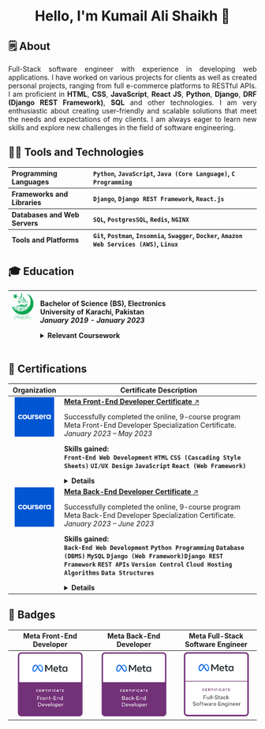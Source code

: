 <!-- <img src="assets/svg/hello.svg" style="width: 100%;" alt="Click to see the source"> -->
<h1 align="center">Hello, I'm Kumail Ali Shaikh 👋</h1>

<h2><strong>🗒️ About</strong></h2>

<p align="justify">
  Full-Stack software engineer with experience in developing web applications. I
  have worked on various projects for clients as well as created personal
  projects, ranging from full e-commerce platforms to RESTful APIs. I am
  proficient in <strong>HTML</strong>, <strong>CSS</strong>,
  <strong>JavaScript</strong>, <strong>React JS</strong>,
  <strong>Python</strong>, <strong>Django</strong>,
  <strong>DRF (Django REST Framework)</strong>, <strong>SQL</strong> and other
  technologies. I am very enthusiastic about creating user-friendly and scalable
  solutions that meet the needs and expectations of my clients. I am always
  eager to learn new skills and explore new challenges in the field of software
  engineering.
</p>

<h2><strong>🧑‍💻 Tools and Technologies</strong></h2>

<table>
  <thead>
    <tr>
      <th align="left" width="250px">Programming Languages</th>
      <th align="left" width="730px"><code>Python</code>, <code>JavaScript</code>, <code>Java (Core Language)</code>, <code>C Programming</code></th>
    </tr>
    <tr>
      <th align="left" width="250px">Frameworks and Libraries</th>
      <th align="left" width="730px"><code>Django</code>, <code>Django REST Framework</code>, <code>React.js</code></th>
    </tr>
    <tr>
      <th align="left" width="250px">Databases and Web Servers</th>
      <th align="left" width="730px"><code>SQL</code>, <code>PostgresSQL</code>, <code>Redis</code>, <code>NGINX</code></th>
    </tr>
    <tr>
      <th align="left" width="250px">Tools and Platforms</th>
      <th align="left" width="730px"><code>Git</code>, <code>Postman</code>, <code>Insomnia</code>, <code>Swagger</code>, <code>Docker</code>, <code>Amazon Web Services (AWS)</code>, <code>Linux</code></th>
    </tr>
  </thead>
  
</table>

<h2><strong>🎓 Education</strong></h2>

<table>
  <thead>
    <tr>
      <th align="center" valign="top" width="100px">
        <img
          src="assets/images/University-of-Karachi-Logo-300px.png"
          width="80px"
        />
      </th>
      <th align="left" width="880px">
        <p>
          <strong>Bachelor of Science (BS), Electronics</strong><br />
          <strong>University of Karachi, Pakistan</strong><br />
          <em>January 2019 - January 2023</em>
          <details>
            <summary><strong>Relevant Coursework</strong></summary>
            <ol>
              <li>Introduction to Computer and Programming Languages</li>
              <li>Data Structures and Algorithms</li>
              <li>Computational Methods</li>
              <li>Signals and Systems</li>
              <li>Digital Logic and Design (Digital Electronics)</li>
              <li>Microprocessors</li>
              <li>Microprocessor and Microcontroller Interfacing</li>
              <li>Data Communication and Networks</li>
              <li>Digital Signal Processing</li>
            </ol>
          </details>
        </p>
      </th>
    </tr>
  </thead>
</table>

<h2><strong>📜 Certifications</strong></h2>
<table>
  <thead>
    <tr>
      <th width="100px">Organization</th>
      <th width="880px">Certificate Description</th>
    </tr>
  </thead>

  <tbody>
    <tr>
      <td align="center" valign="top">
        <a href="https://www.coursera.com"
          ><img
            src="assets/images/Coursera-Logo-600x600.png"
            alt="Coursera Logo"
            width="80px"
        /></a>
      </td>
      <td>
        <a
          href="https://www.coursera.org/account/accomplishments/professional-cert/V88HPGTYPM7P"
          ><strong>Meta Front-End Developer Certificate</strong> ↗️</a
        >
        <p>
          Successfully completed the online, 9-course program Meta Front-End
          Developer Specialization Certificate.<br /><em
            >January 2023 &ndash; May 2023</em
          >
        </p>
        <p>
          <strong>Skills gained:</strong><br />
          <code><strong>Front-End Web Development</strong></code>
          <code><strong>HTML</strong></code>
          <code><strong>CSS (Cascading Style Sheets)</strong></code>
          <code><strong>UI/UX Design</strong></code>
          <code><strong>JavaScript</strong></code>
          <code><strong>React (Web Framework)</strong></code>
        </p>
        <details>
          <summary><strong>Details</strong></summary>
          <p><strong>Course Certificates Completed:</strong></p>
          <ol>
            <li>Introduction to Front-End Development</li>
            <li>Programming with JavaScript</li>
            <li>Version Control</li>
            <li>HTML and CSS in depth</li>
            <li>React Basics</li>
            <li>Advanced React</li>
            <li>Principles of UX/UI Design</li>
            <li>Front-End Developer Capstone</li>
            <li>Coding Interview Preparation</li>
          </ol>
          <p><strong>Certificate:</strong></p>
          <p align="center">
            <img
              src="assets/images/Coursera-Meta-Front-End-Developer.png"
              width="400px"
            />
          </p>
        </details>
      </td>
    </tr>
    <tr>
      <td align="center" valign="top">
        <a href="https://www.coursera.com"
          ><img
            src="assets/images/Coursera-Logo-600x600.png"
            alt="Coursera Logo"
            width="80px"
        /></a>
      </td>
      <td>
        <a
          href="https://www.coursera.org/account/accomplishments/professional-cert/CMRPL76GR7VM"
          ><strong>Meta Back-End Developer Certificate</strong> ↗️</a
        >
        <p>
          Successfully completed the online, 9-course program Meta Back-End
          Developer Specialization Certificate.<br /><em
            >January 2023 &ndash; June 2023</em
          >
        </p>
        <p>
          <strong>Skills gained:</strong><br />
          <code><strong>Back-End Web Development</strong></code>
          <code><strong>Python Programming</strong></code>
          <code><strong>Database (DBMS)</strong></code>
          <code><strong>MySQL</strong></code>
          <code><strong>Django (Web Framework)</strong></code
          ><code><strong>Django REST Framework</strong></code>
          <code><strong>REST APIs</strong></code>
          <code><strong>Version Control</strong></code>
          <code><strong>Cloud Hosting</strong></code>
          <code><strong>Algorithms</strong></code>
          <code><strong>Data Structures</strong></code>
        </p>
        <details>
          <summary><strong>Details</strong></summary>
          <p><strong>Course Certificates Completed:</strong></p>
          <ol>
            <li>Introduction to Back-End Development</li>
            <li>Programming in Python</li>
            <li>Version Control</li>
            <li>Introduction to Databases for Back-End Development</li>
            <li>Django Web Framework</li>
            <li>APIs</li>
            <li>The Full Stack</li>
            <li>Back-End Developer Capstone</li>
            <li>Coding Interview Preparation</li>
          </ol>
          <p><strong>Certificate:</strong></p>
          <p align="center">
            <img
              src="assets/images/Coursera-Meta-Back-End-Developer.png"
              width="400px"
            />
          </p>
        </details>
      </td>
    </tr>
  </tbody>
</table>

<h2><strong>🏅 Badges</strong></h2>

<table>
  <thead>
    <tr>
      <th width="326px">Meta Front-End Developer</th>
      <th width="326px">Meta Back-End Developer</th>
      <th width="326px">Meta Full-Stack Software Engineer</th>
    </tr>
  </thead>
  <tbody>
    <tr>
      <td align="center">
        <a
          href="https://www.credly.com/badges/47e797e0-1c7b-49a7-9139-28195238e6b4/public_url"
          ><img
            src="assets/images/meta-front-end-developer-certificate.png"
            alt="Meta Front-End Developer"
            width="132px"
          />
        </a>
      </td>
      <td align="center">
        <a
          href="https://www.credly.com/badges/1f49414b-6515-4fc0-bbd2-b5d02df1f883/public_url"
          ><img
            src="assets/images/meta-back-end-developer-certificate.png"
            alt="Meta Back-End Developer"
            width="132px"
          />
        </a>
      </td>
      <td align="center">
        <a
          href="https://www.credly.com/badges/fe8da2c2-6634-473f-b4cc-bd81293f7384/public_url"
          ><img
            src="assets/images/meta-full-stack-engineer-certificate.png"
            alt="Meta Full-Stack Software Engineer"
            width="132px"
          />
        </a>
      </td>
    </tr>
  </tbody>
</table>

<!-- <h2>💻 Full Stack Projects</h2>

<table>
  <thead>
    <tr>
      <th width="300px">Image</th>
      <th width="780px">Project Description</th>
    </tr>
  </thead>
  <tbody>
    <tr>
      <td></td>
      <td></td>
    </tr>
    <tr>
      <td></td>
      <td></td>
    </tr>
    <tr>
      <td></td>
      <td></td>
    </tr>
    <tr>
      <td></td>
      <td></td>
    </tr>
  <tbody>
</table> -->

<!-- 
<h2><strong>🧑‍💻 Tools and Technologies</strong></h2>

![HTML5](https://img.shields.io/badge/html5-%23E34F26.svg?style=for-the-badge&logo=html5&logoColor=white)
![CSS3](https://img.shields.io/badge/css3-%231572B6.svg?style=for-the-badge&logo=css3&logoColor=white)
![Bootstrap](https://img.shields.io/badge/Bootstrap-563D7C?style=for-the-badge&logo=bootstrap&logoColor=white)
![JavaScript](https://img.shields.io/badge/javascript-%23323330.svg?style=for-the-badge&logo=javascript&logoColor=%23F7DF1E)
![React](https://img.shields.io/badge/react-%2320232a.svg?style=for-the-badge&logo=react&logoColor=%2361DAFB)
![Java](https://img.shields.io/badge/java-%23ED8B00.svg?style=for-the-badge&logo=openjdk&logoColor=white)
![Python](https://img.shields.io/badge/python-3670A0?style=for-the-badge&logo=python&logoColor=ffdd54)
![Django](https://img.shields.io/badge/django-%23092E20.svg?style=for-the-badge&logo=django&logoColor=white)
![DjangoREST](https://img.shields.io/badge/DJANGO-REST-ff1709?style=for-the-badge&logo=django&logoColor=white&color=ff1709&labelColor=gray)
![Swagger](https://img.shields.io/badge/-Swagger-%23Clojure?style=for-the-badge&logo=swagger&logoColor=white)
![Postgres](https://img.shields.io/badge/postgres-%23316192.svg?style=for-the-badge&logo=postgresql&logoColor=white)
![MySQL](https://img.shields.io/badge/mysql-%2300f.svg?style=for-the-badge&logo=mysql&logoColor=white)
![Redis](https://img.shields.io/badge/redis-%23DD0031.svg?&style=for-the-badge&logo=redis&logoColor=white)
![LINUX](https://img.shields.io/badge/Linux-FCC624?style=for-the-badge&logo=linux&logoColor=black)
![Nginx](https://img.shields.io/badge/nginx-%23009639.svg?style=for-the-badge&logo=nginx&logoColor=white)
![Apache](https://img.shields.io/badge/apache-%23D42029.svg?style=for-the-badge&logo=apache&logoColor=white)
![Docker](https://img.shields.io/badge/docker-%230db7ed.svg?style=for-the-badge&logo=docker&logoColor=white)
![AWS](https://img.shields.io/badge/AWS-%23FF9900.svg?style=for-the-badge&logo=amazon-aws&logoColor=white)
![DigitalOcean](https://img.shields.io/badge/DigitalOcean-%230167ff.svg?style=for-the-badge&logo=digitalOcean&logoColor=white)
![Heroku](https://img.shields.io/badge/Heroku-430098?style=for-the-badge&logo=heroku&logoColor=white)
--->